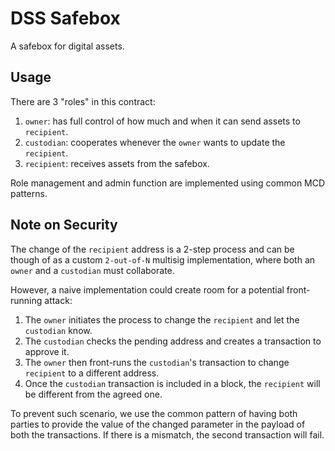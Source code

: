 # DSS Safebox

A safebox for digital assets.

## Usage

There are 3 "roles" in this contract:

1. `owner`: has full control of how much and when it can send assets to `recipient`.
2. `custodian`: cooperates whenever the `owner` wants to update the `recipient`.
3. `recipient`: receives assets from the safebox.

Role management and admin function are implemented using common MCD patterns.

## Note on Security

The change of the `recipient` address is a 2-step process and can be though of as a custom `2-out-of-N` multisig implementation, where both an `owner` and a `custodian` must collaborate.

However, a naive implementation could create room for a potential front-running attack:

1. The `owner` initiates the process to change the `recipient` and let the `custodian` know.
2. The `custodian` checks the pending address and creates a transaction to approve it.
3. The `owner` then front-runs the `custodian`'s transaction to change `recipient` to a different address.
4. Once the `custodian` transaction is included in a block, the `recipient` will be different from the agreed one.

To prevent such scenario, we use the common pattern of having both parties to provide the value of the changed parameter in the payload of both the transactions. If there is a mismatch, the second transaction will fail.
